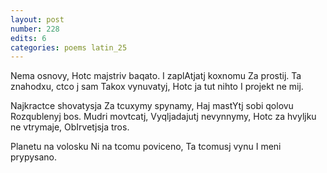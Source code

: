 ```yaml
---
layout: post
number: 228
edits: 6
categories: poems latin_25
---
```


Nema osnovy,
Hotc majstriv baqato.
I zaplAtjatj koxnomu
Za prostij.
Ta znahodxu, ctco j sam
Takox vynuvatyj,
Hotc ja tut nihto
I projekt ne mij.

Najkractce shovatysja 
Za tcuxymy spynamy,
Haj mastYtj sobi qolovu
Rozqublenyj bos.
Mudri movtcatj,
Vyqljadajutj nevynnymy,
Hotc za hvyljku ne vtrymaje, 
ObIrvetjsja tros.

Planetu na volosku 
Ni na tcomu poviceno,
Ta tcomusj vynu
I meni prypysano.
